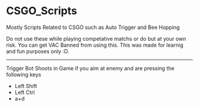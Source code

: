 # CSGO_Scripts
Mostly Scripts Related to CSGO such as Auto Trigger and Bee Hopping

Do not use these while playing competative matchs or do but at your own risk.
You can get VAC Banned from using this.
This was made for learnig and fun purposes only :D.

______
Trigger Bot
Shoots in Game if you aim at enemy and are pressing the following keys
- Left Shift
- Left Ctrl
- a+d

